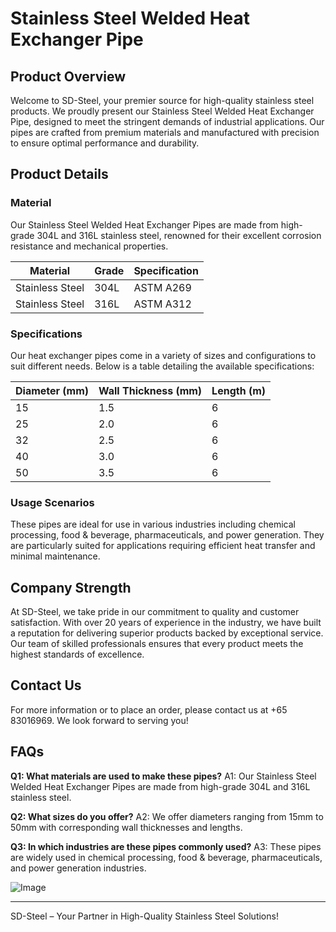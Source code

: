 # Stainless Steel Welded Heat Exchanger Pipe

## Product Overview
Welcome to SD-Steel, your premier source for high-quality stainless steel products. We proudly present our Stainless Steel Welded Heat Exchanger Pipe, designed to meet the stringent demands of industrial applications. Our pipes are crafted from premium materials and manufactured with precision to ensure optimal performance and durability.

## Product Details
### Material
Our Stainless Steel Welded Heat Exchanger Pipes are made from high-grade 304L and 316L stainless steel, renowned for their excellent corrosion resistance and mechanical properties.

| Material | Grade | Specification |
|----------|-------|---------------|
| Stainless Steel | 304L | ASTM A269 |
| Stainless Steel | 316L | ASTM A312 |

### Specifications
Our heat exchanger pipes come in a variety of sizes and configurations to suit different needs. Below is a table detailing the available specifications:

| Diameter (mm) | Wall Thickness (mm) | Length (m) |
|---------------|---------------------|------------|
| 15            | 1.5                 | 6          |
| 25            | 2.0                 | 6          |
| 32            | 2.5                 | 6          |
| 40            | 3.0                 | 6          |
| 50            | 3.5                 | 6          |

### Usage Scenarios
These pipes are ideal for use in various industries including chemical processing, food & beverage, pharmaceuticals, and power generation. They are particularly suited for applications requiring efficient heat transfer and minimal maintenance.

## Company Strength
At SD-Steel, we take pride in our commitment to quality and customer satisfaction. With over 20 years of experience in the industry, we have built a reputation for delivering superior products backed by exceptional service. Our team of skilled professionals ensures that every product meets the highest standards of excellence.

## Contact Us
For more information or to place an order, please contact us at +65 83016969. We look forward to serving you!

## FAQs
**Q1: What materials are used to make these pipes?**
A1: Our Stainless Steel Welded Heat Exchanger Pipes are made from high-grade 304L and 316L stainless steel.

**Q2: What sizes do you offer?**
A2: We offer diameters ranging from 15mm to 50mm with corresponding wall thicknesses and lengths.

**Q3: In which industries are these pipes commonly used?**
A3: These pipes are widely used in chemical processing, food & beverage, pharmaceuticals, and power generation industries.

![Image](https://github.com/user-attachments/assets/2567258e-e124-4816-932d-1809bd27ef0b)

---

SD-Steel – Your Partner in High-Quality Stainless Steel Solutions!